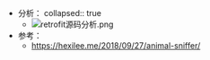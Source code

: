 - 分析：
  collapsed:: true
	- ![retrofit源码分析.png](../assets/retrofit源码分析_1684395518700_0.png)
- 参考：
	- https://hexilee.me/2018/09/27/animal-sniffer/